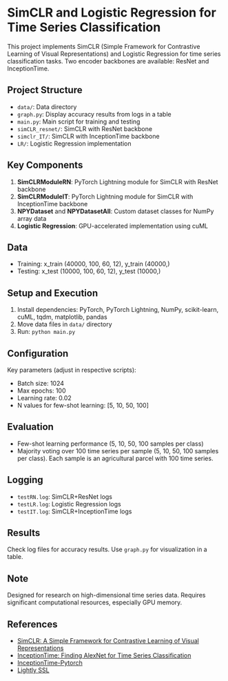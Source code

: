 # SimCLR and Logistic Regression for Time Series Classification

This project implements SimCLR (Simple Framework for Contrastive Learning of Visual Representations) and Logistic Regression for time series classification tasks.
Two encoder backbones are available: ResNet and InceptionTime.

## Project Structure

- `data/`: Data directory
- `graph.py`: Display accuracy results from logs in a table
- `main.py`: Main script for training and testing
- `simCLR_resnet/`: SimCLR with ResNet backbone
- `simclr_IT/`: SimCLR with InceptionTime backbone
- `LR/`: Logistic Regression implementation
 
## Key Components

1. **SimCLRModuleRN**: PyTorch Lightning module for SimCLR with ResNet backbone
2. **SimCLRModuleIT**: PyTorch Lightning module for SimCLR with InceptionTime backbone
3. **NPYDataset** and **NPYDatasetAll**: Custom dataset classes for NumPy array data
4. **Logistic Regression**: GPU-accelerated implementation using cuML

## Data

- Training: x_train (40000, 100, 60, 12), y_train (40000,)
- Testing: x_test (10000, 100, 60, 12), y_test (10000,)

## Setup and Execution

1. Install dependencies: PyTorch, PyTorch Lightning, NumPy, scikit-learn, cuML, tqdm, matplotlib, pandas
2. Move data files in `data/` directory
3. Run: `python main.py`

## Configuration

Key parameters (adjust in respective scripts):
- Batch size: 1024
- Max epochs: 100
- Learning rate: 0.02
- N values for few-shot learning: [5, 10, 50, 100]

## Evaluation

- Few-shot learning performance (5, 10, 50, 100 samples per class)
- Majority voting over 100 time series per sample (5, 10, 50, 100 samples per class). Each sample is an agricultural parcel with 100 time series.

## Logging

- `testRN.log`: SimCLR+ResNet logs
- `testLR.log`: Logistic Regression logs
- `testIT.log`: SimCLR+InceptionTime logs

## Results

Check log files for accuracy results. Use `graph.py` for visualization in a table.

## Note

Designed for research on high-dimensional time series data. Requires significant computational resources, especially GPU memory.

## References

- [SimCLR: A Simple Framework for Contrastive Learning of Visual Representations](https://arxiv.org/abs/2002.05709)
- [InceptionTime: Finding AlexNet for Time Series Classification](https://arxiv.org/abs/1909.04939)
- [InceptionTime-Pytorch](https://github.com/TheMrGhostman/InceptionTime-Pytorch/blob/master/inception.py)
- [Lightly SSL ](https://docs.lightly.ai/self-supervised-learning/index.html)